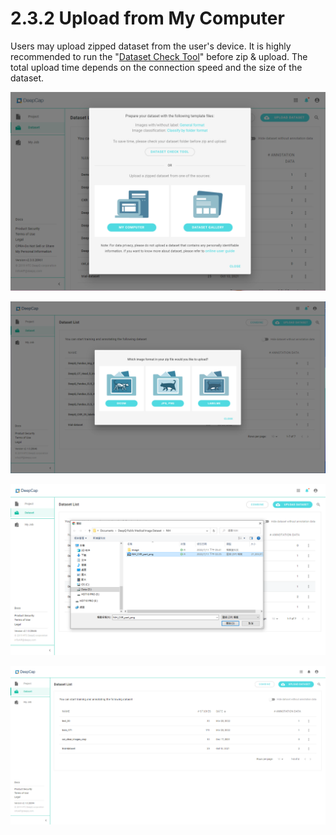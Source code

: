 # 2.3.2 Upload from My Computer

Users may upload zipped dataset from the user's device. It is highly recommended to run the "[Dataset Check Tool](dataset-check-tool.md)" before zip & upload. The total upload time depends on the connection speed and the size of the dataset.

![Select "My Computer" to upload zipped datasets stored on your device](../../.gitbook/assets/con-2-3-3-1-new.png)

![The next step requires user to select one of the three supporting data formats](../../.gitbook/assets/con-2-3-2-1-new.png)

![Select a ziiped dataset from your device](../../.gitbook/assets/con-2-3-2-2-new.png)

![Once successfully uploaded, the user can view and process the dataset under "DeepCap-->Dataset" or "AI Training-->Dataset"](../../.gitbook/assets/con-2-6-0.png)
